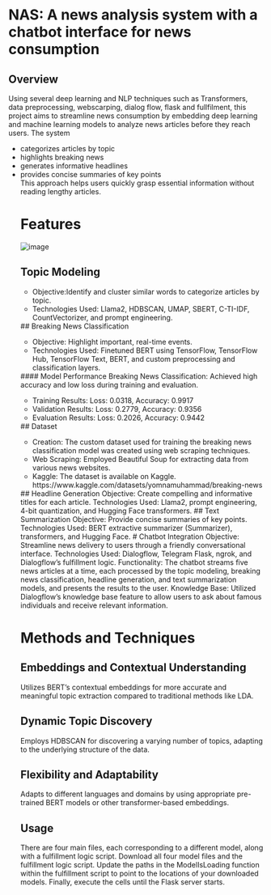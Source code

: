 # NAS: A news analysis system with a chatbot interface for news consumption
## Overview
Using several deep learning and NLP techniques such as Transformers, data preprocessing, webscarping, dialog flow, flask and fullfilment, this project aims to streamline news consumption by embedding deep learning and machine learning models to analyze news articles before they reach users. 
The system
<ul>
  <li> categorizes articles by topic </li> 
  <li> highlights breaking news </li>
  <li> generates informative headlines </li>
  <li> provides concise summaries of key points </li> 
  This approach helps users quickly grasp essential information without reading lengthy articles.

# Features
![image](https://github.com/user-attachments/assets/34ff8264-fcc5-44c3-8ac0-323d5683ba6f)


## Topic Modeling
<ul>
  <li>Objective:Identify and cluster similar words to categorize articles by topic.</li>
  <li>Technologies Used: Llama2, HDBSCAN, UMAP, SBERT, C-TI-IDF, CountVectorizer, and prompt engineering.</li>
</ul>
## Breaking News Classification
<ul>
  <li>Objective: Highlight important, real-time events.</li>
  <li>Technologies Used: Finetuned BERT using TensorFlow, TensorFlow Hub, TensorFlow Text, BERT, and custom preprocessing and classification layers.</li>
</ul>
#### Model Performance
Breaking News Classification: Achieved high accuracy and low loss during training and evaluation.
<ul>
  <li> Training Results: Loss: 0.0318, Accuracy: 0.9917</li>
  <li>Validation Results: Loss: 0.2779, Accuracy: 0.9356</li>
  <li>Evaluation Results: Loss: 0.2026, Accuracy: 0.9442</li>
</ul>
## Dataset
<ul>
  <li>Creation: The custom dataset used for training the breaking news classification model was created using web scraping techniques.</li>
  <li>Web Scraping: Employed Beautiful Soup for extracting data from various news websites.</li>
  <li>Kaggle: The dataset is available on Kaggle. https://www.kaggle.com/datasets/yomnamuhammad/breaking-news</li>
</ul>
## Headline Generation
Objective: Create compelling and informative titles for each article.
Technologies Used: Llama2, prompt engineering, 4-bit quantization, and Hugging Face transformers.
## Text Summarization
Objective: Provide concise summaries of key points.
Technologies Used: BERT extractive summarizer (Summarizer), transformers, and Hugging Face.
# Chatbot Integration
Objective: Streamline news delivery to users through a friendly conversational interface.
Technologies Used: Dialogflow, Telegram Flask, ngrok, and Dialogflow’s fulfillment logic.
Functionality: The chatbot streams five news articles at a time, each processed by the topic modeling, breaking news classification, headline generation, and text summarization models, and presents the results to the user.
Knowledge Base: Utilized Dialogflow’s knowledge base feature to allow users to ask about famous individuals and receive relevant information.

# Methods and Techniques
## Embeddings and Contextual Understanding
Utilizes BERT’s contextual embeddings for more accurate and meaningful topic extraction compared to traditional methods like LDA.
## Dynamic Topic Discovery
Employs HDBSCAN for discovering a varying number of topics, adapting to the underlying structure of the data.
## Flexibility and Adaptability
Adapts to different languages and domains by using appropriate pre-trained BERT models or other transformer-based embeddings.
## Usage
There are four main files, each corresponding to a different model, along with a fulfillment logic script. Download all four model files and the fulfillment logic script. Update the paths in the ModelIsLoading function within the fulfillment script to point to the locations of your downloaded models. Finally, execute the cells until the Flask server starts.
